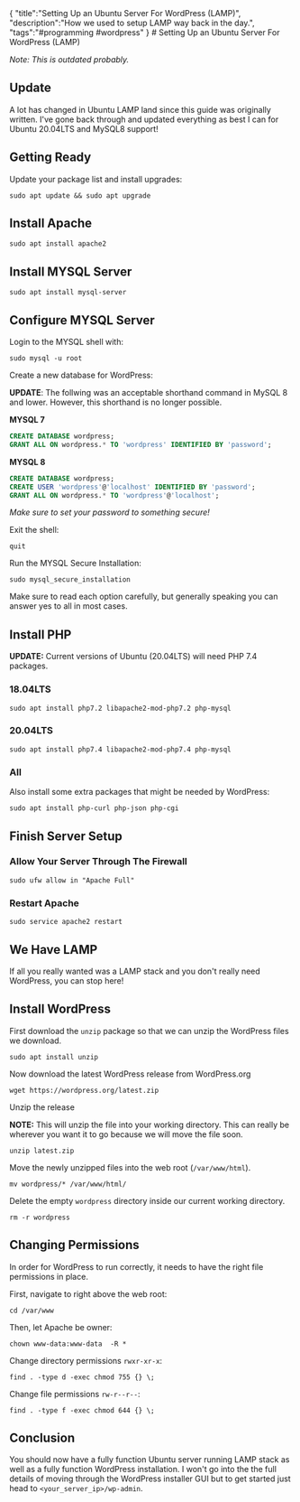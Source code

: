 <steelsky>
{
  "title":"Setting Up an Ubuntu Server For WordPress (LAMP)",
  "description":"How we used to setup LAMP way back in the day.",
  "tags":"#programming #wordpress"
}
</steelsky>
# Setting Up an Ubuntu Server For WordPress (LAMP)

*Note: This is outdated probably.*

## Update
A lot has changed in Ubuntu LAMP land since this guide was originally written. I've gone back through and updated everything as best I can for Ubuntu 20.04LTS and MySQL8 support!

## Getting Ready
Update your package list and install upgrades:
```
sudo apt update && sudo apt upgrade
```
## Install Apache
```
sudo apt install apache2
```
## Install MYSQL Server
```
sudo apt install mysql-server
```
## Configure MYSQL Server
Login to the MYSQL shell with:
```
sudo mysql -u root
```
Create a new database for WordPress:

**UPDATE**: The follwing was an acceptable shorthand command in MySQL 8 and lower. However, this shorthand is no longer possible.

**MYSQL 7**
```sql
CREATE DATABASE wordpress;
GRANT ALL ON wordpress.* TO 'wordpress' IDENTIFIED BY 'password';
```

**MYSQL 8**
```sql
CREATE DATABASE wordpress;
CREATE USER 'wordpress'@'localhost' IDENTIFIED BY 'password';
GRANT ALL ON wordpress.* TO 'wordpress'@'localhost';
```

*Make sure to set your password to something secure!*

Exit the shell:
```
quit
```

Run the MYSQL Secure Installation:
```
sudo mysql_secure_installation
```
Make sure to read each option carefully, but generally speaking you can answer yes to all in most cases.


## Install PHP

**UPDATE:** Current versions of Ubuntu (20.04LTS) will need PHP 7.4 packages.

### 18.04LTS
```
sudo apt install php7.2 libapache2-mod-php7.2 php-mysql
```

### 20.04LTS
```
sudo apt install php7.4 libapache2-mod-php7.4 php-mysql
```

### All
Also install some extra packages that might be needed by WordPress:
```
sudo apt install php-curl php-json php-cgi
```
## Finish Server Setup

### Allow Your Server Through The Firewall
```
sudo ufw allow in "Apache Full"
```
### Restart Apache
```
sudo service apache2 restart
```

## We Have LAMP
If all you really wanted was a LAMP stack and you don't really need WordPress, you can stop here!

## Install WordPress

First download the `unzip` package so that we can unzip the WordPress files we download.

```
sudo apt install unzip
```

Now download the latest WordPress release from WordPress.org

```
wget https://wordpress.org/latest.zip
```

Unzip the release 

**NOTE:** This will unzip the file into your working directory. This can really be wherever you want it to go because we will move the file soon.

```
unzip latest.zip
```

Move the newly unzipped files into the web root (`/var/www/html`).

```
mv wordpress/* /var/www/html/
```

Delete the empty `wordpress` directory inside our current working directory. 

```
rm -r wordpress
```

## Changing Permissions

In order for WordPress to run correctly, it needs to have the right file permissions in place. 

First, navigate to right above the web root:

```
cd /var/www
```

Then, let Apache be owner:

```
chown www-data:www-data  -R *
```

Change directory permissions `rwxr-xr-x`:

```
find . -type d -exec chmod 755 {} \;
```

Change file permissions `rw-r--r--`:

```
find . -type f -exec chmod 644 {} \;
```
## Conclusion

You should now have a fully function Ubuntu server running LAMP stack as well as a fully function WordPress installation. I won't go into the the full details of moving through the WordPress installer GUI but to get started just head to `<your_server_ip>/wp-admin`.
